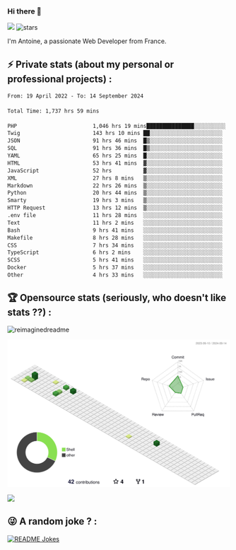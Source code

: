 ### Hi there 👋

![](https://komarev.com/ghpvc/?username=niotna)
<img src="https://img.shields.io/github/stars/niotna?label=Stars" alt="stars">

I'm Antoine, a passionate Web Developer from France.

## :zap: Private stats (about my personal or professional projects) : 

<!--START_SECTION:waka-->

```txt
From: 19 April 2022 - To: 14 September 2024

Total Time: 1,737 hrs 59 mins

PHP                        1,046 hrs 19 mins███████████████░░░░░░░░░░   60.20 %
Twig                       143 hrs 10 mins ██░░░░░░░░░░░░░░░░░░░░░░░   08.24 %
JSON                       91 hrs 46 mins  █▒░░░░░░░░░░░░░░░░░░░░░░░   05.28 %
SQL                        91 hrs 36 mins  █▒░░░░░░░░░░░░░░░░░░░░░░░   05.27 %
YAML                       65 hrs 25 mins  █░░░░░░░░░░░░░░░░░░░░░░░░   03.76 %
HTML                       53 hrs 41 mins  ▓░░░░░░░░░░░░░░░░░░░░░░░░   03.09 %
JavaScript                 52 hrs          ▓░░░░░░░░░░░░░░░░░░░░░░░░   02.99 %
XML                        27 hrs 8 mins   ▒░░░░░░░░░░░░░░░░░░░░░░░░   01.56 %
Markdown                   22 hrs 26 mins  ▒░░░░░░░░░░░░░░░░░░░░░░░░   01.29 %
Python                     20 hrs 44 mins  ▒░░░░░░░░░░░░░░░░░░░░░░░░   01.19 %
Smarty                     19 hrs 3 mins   ▒░░░░░░░░░░░░░░░░░░░░░░░░   01.10 %
HTTP Request               13 hrs 12 mins  ▒░░░░░░░░░░░░░░░░░░░░░░░░   00.76 %
.env file                  11 hrs 28 mins  ░░░░░░░░░░░░░░░░░░░░░░░░░   00.66 %
Text                       11 hrs 2 mins   ░░░░░░░░░░░░░░░░░░░░░░░░░   00.64 %
Bash                       9 hrs 41 mins   ░░░░░░░░░░░░░░░░░░░░░░░░░   00.56 %
Makefile                   8 hrs 28 mins   ░░░░░░░░░░░░░░░░░░░░░░░░░   00.49 %
CSS                        7 hrs 34 mins   ░░░░░░░░░░░░░░░░░░░░░░░░░   00.44 %
TypeScript                 6 hrs 2 mins    ░░░░░░░░░░░░░░░░░░░░░░░░░   00.35 %
SCSS                       5 hrs 41 mins   ░░░░░░░░░░░░░░░░░░░░░░░░░   00.33 %
Docker                     5 hrs 37 mins   ░░░░░░░░░░░░░░░░░░░░░░░░░   00.32 %
Other                      4 hrs 33 mins   ░░░░░░░░░░░░░░░░░░░░░░░░░   00.26 %
```

<!--END_SECTION:waka-->

## :trophy: Opensource stats (seriously, who doesn't like stats ??) : 

<!---
[![Top Langs](https://github-readme-stats.vercel.app/api/top-langs/?username=niotna)](https://github.com/anuraghazra/github-readme-stats) 
-->
<img src="https://myreadme.vercel.app/api/embed/niotna?panels=userstatistics,toprepositories,toplanguages,commitgraph" alt="reimaginedreadme" />

![](./profile-3d-contrib/profile-green-animate.svg)

<img src="https://github-profile-trophy.vercel.app/?username=niotna&theme=juicyfresh&no-bg=true" />

## :stuck_out_tongue_winking_eye: A random joke ? : 

<a href="https://readme-jokes.vercel.app"><img align="center" src="https://readme-jokes.vercel.app/api" alt="README Jokes"></a>
